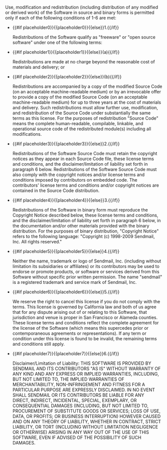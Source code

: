  Use, modification and redistribution (including distribution of any modified or derived work) of the Software in source and binary forms is permitted only if each of the following conditions of 1-6 are met:

* {{#if placeholder0}}{{placeholder0}}{{else}}1.{{/if}}

   Redistributions of the Software qualify as &quot;freeware&quot; or &quot;open source software&quot; under one of the following terms:

* {{#if placeholder1}}{{placeholder1}}{{else}}(a){{/if}}

   Redistributions are made at no charge beyond the reasonable cost of materials and delivery; or

* {{#if placeholder2}}{{placeholder2}}{{else}}(b){{/if}}

   Redistributions are accompanied by a copy of the modified Source Code (on an acceptable machine-readable medium) or by an irrevocable offer to provide a copy of the modified Source Code (on an acceptable machine-readable medium) for up to three years at the cost of materials and delivery. Such redistributions must allow further use, modification, and redistribution of the Source Code under substantially the same terms as this license. For the purposes of redistribution &quot;Source Code&quot; means the complete human-readable, compilable, linkable, and operational source code of the redistributed module(s) including all modifications.

* {{#if placeholder3}}{{placeholder3}}{{else}}2.{{/if}}

   Redistributions of the Software Source Code must retain the copyright notices as they appear in each Source Code file, these license terms and conditions, and the disclaimer/limitation of liability set forth in paragraph 6 below. Redistributions of the Software Source Code must also comply with the copyright notices and/or license terms and conditions imposed by contributors on embedded code. The contributors' license terms and conditions and/or copyright notices are contained in the Source Code distribution.

* {{#if placeholder4}}{{placeholder4}}{{else}}3.{{/if}}

   Redistributions of the Software in binary form must reproduce the Copyright Notice described below, these license terms and conditions, and the disclaimer/limitation of liability set forth in paragraph 6 below, in the documentation and/or other materials provided with the binary distribution. For the purposes of binary distribution, &quot;Copyright Notice&quot; refers to the following language: &quot;Copyright (c) 1998-2009 Sendmail, Inc. All rights reserved.&quot;

* {{#if placeholder5}}{{placeholder5}}{{else}}4.{{/if}}

   Neither the name, trademark or logo of Sendmail, Inc. (including without limitation its subsidiaries or affiliates) or its contributors may be used to endorse or promote products, or software or services derived from this Software without specific prior written permission. The name &quot;sendmail&quot; is a registered trademark and service mark of Sendmail, Inc.

* {{#if placeholder6}}{{placeholder6}}{{else}}5.{{/if}}

   We reserve the right to cancel this license if you do not comply with the terms. This license is governed by California law and both of us agree that for any dispute arising out of or relating to this Software, that jurisdiction and venue is proper in San Francisco or Alameda counties. These license terms and conditions reflect the complete agreement for the license of the Software (which means this supercedes prior or contemporaneous agreements or representations). If any term or condition under this license is found to be invalid, the remaining terms and conditions still apply.

* {{#if placeholder7}}{{placeholder7}}{{else}}6.{{/if}}

   Disclaimer/Limitation of Liability: THIS SOFTWARE IS PROVIDED BY SENDMAIL AND ITS CONTRIBUTORS &quot;AS IS&quot; WITHOUT WARRANTY OF ANY KIND AND ANY EXPRESS OR IMPLIED WARRANTIES, INCLUDING, BUT NOT LIMITED TO, THE IMPLIED WARRANTIES OF MERCHANTABILITY, NON-INFRINGEMENT AND FITNESS FOR A PARTICULAR PURPOSE ARE EXPRESSLY DISCLAIMED. IN NO EVENT SHALL SENDMAIL OR ITS CONTRIBUTORS BE LIABLE FOR ANY DIRECT, INDIRECT, INCIDENTAL, SPECIAL, EXEMPLARY, OR CONSEQUENTIAL DAMAGES (INCLUDING, BUT NOT LIMITED TO, PROCUREMENT OF SUBSTITUTE GOODS OR SERVICES; LOSS OF USE, DATA, OR PROFITS; OR BUSINESS INTERRUPTION) HOWEVER CAUSED AND ON ANY THEORY OF LIABILITY, WHETHER IN CONTRACT, STRICT LIABILITY, OR TORT (INCLUDING WITHOUT LIMITATION NEGLIGENCE OR OTHERWISE) ARISING IN ANY WAY OUT OF THE USE OF THIS SOFTWARE, EVEN IF ADVISED OF THE POSSIBILITY OF SUCH DAMAGES.